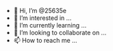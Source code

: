 - 👋 Hi, I’m @25635e
- 👀 I’m interested in ...
- 🌱 I’m currently learning ...
- 💞️ I’m looking to collaborate on ...
- 📫 How to reach me ...

<!---
25635e/25635e is a ✨ special ✨ repository because its `README.md` (this file) appears on your GitHub profile.
You can click the Preview link to take a look at your changes.
--->
